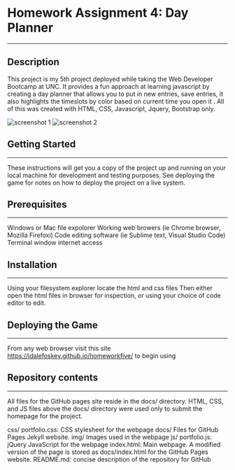 # Homework Assignment 4: Day Planner
---

## Description
This project is my 5th project deployed while taking the Web Developer Bootcamp at UNC.  It provides a fun approach at learning javascript by creating a day planner that allows you to put in new entries, save entries, it also highlights the timeslots by color based on current time you open it . All of this was created with HTML, CSS, Javascript, Jquery, Bootstrap only.

![screenshot 1](Assets/screen1.png)
![screenshot 2](Assets/screen2.png)



## Getting Started
---
These instructions will get you a copy of the project up and running on your local machine for development and testing purposes. See deploying the game for notes on how to deploy the project on a live system.

## Prerequisites
---
Windows or Mac file expolorer
Working web browers (ie Chrome browser, Mozilla Firefoxi)
Code editing software (ie Sublime text, Visual Studio Code)
Terminal window
internet access

## Installation
---
Using your filesystem explorer locate the html and css files
Then either open the html files in browser for inspection, or using your choice of code editor to edit.

## Deploying the Game
---
From any web browser visit this site  https://jdalefoskey.github.io/homeworkfive/ to begin using

## Repository contents
---
All files for the GitHub pages site reside in the docs/ directory. HTML, CSS, and JS files above the docs/ directory were used only to submit the homepage for the project.

css/
portfolio.css: CSS stylesheet for the webpage
docs/
Files for GitHub Pages Jekyll website.
img/
Images used in the webpage
js/
portfolio.js: jQuery JavaScript for the webpage
index.html: Main webpage. A modified version of the page is stored as docs/index.html for the GitHub Pages website.
README.md: concise description of the repository for GitHub

 
